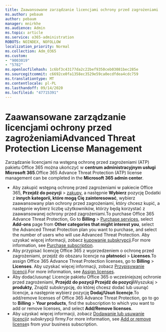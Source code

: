 ```yaml
---
title: Zaawansowane zarządzanie licencjami ochrony przed zagrożeniami
ms.author: pebaum
author: pebaum
manager: mnirkhe
ms.audience: Admin
ms.topic: article
ms.service: o365-administration
ROBOTS: NOINDEX, NOFOLLOW
localization_priority: Normal
ms.collection: Adm_O365
ms.custom:
- "9003019"
- "5782"
ms.openlocfilehash: 1c6bf3c43177da2c22bef9350ceb03081bec285e
ms.sourcegitcommit: c6692ce0fa1358ec3529e59ca0ecdfdea4cdc759
ms.translationtype: MT
ms.contentlocale: pl-PL
ms.lasthandoff: 09/14/2020
ms.locfileid: "47715391"
---
```

# <a name="advanced-threat-protection-license-management"></a><span data-ttu-id="7e942-102">Zaawansowane zarządzanie licencjami ochrony przed zagrożeniami</span><span class="sxs-lookup"><span data-stu-id="7e942-102">Advanced Threat Protection License Management</span></span>

<span data-ttu-id="7e942-103">Zarządzanie licencjami na wstępną ochronę przed zagrożeniami (ATP) pakietu Office 365 można ukończyć w  **centrum administracyjnym usługi Microsoft 365**.</span><span class="sxs-lookup"><span data-stu-id="7e942-103">Office 365 Advance Threat Protection (ATP) license management can be completed in the  **Microsoft 365 admin center**.</span></span>

- <span data-ttu-id="7e942-104">Aby zakupić wstępną ochronę przed zagrożeniami w pakiecie Office 365, **Przejdź do pozycji**  >  [zakupy](https://go.microsoft.com/fwlink/p/?linkid=868433), a następnie **Wybierz** pozycję Dodatki z **innych kategorii, które mogą Cię zainteresować**, wybierz zaawansowany plan ochrony przed zagrożeniami, który chcesz kupić, a następnie wybierz liczbę użytkowników, którzy będą korzystać z zaawansowanej ochrony przed zagrożeniami.</span><span class="sxs-lookup"><span data-stu-id="7e942-104">To purchase Office 365 Advance Threat Protection, Go to  **Billing** > [Purchase services](https://go.microsoft.com/fwlink/p/?linkid=868433), select **Add-ons** page from  **Other categories that might interest you**, select the Advanced Threat Protection plan you want to purchase, and select the number of users who will use Advanced Threat Protection.</span></span> <span data-ttu-id="7e942-105">Aby uzyskać więcej informacji, zobacz [kupowanie subskrypcji](https://docs.microsoft.com/microsoft-365/commerce/subscriptions/upgrade-to-different-plan).</span><span class="sxs-lookup"><span data-stu-id="7e942-105">For more information, see [Purchase subscription](https://docs.microsoft.com/microsoft-365/commerce/subscriptions/upgrade-to-different-plan).</span></span>
- <span data-ttu-id="7e942-106">Aby przypisać licencję Office 365 z wyprzedzeniem o ochronę przed zagrożeniami, przejdź do obszaru licencje na **płatności**  >  **Licenses**.</span><span class="sxs-lookup"><span data-stu-id="7e942-106">To assign Office 365 Advance Threat Protection licenses, go to **Billing** > **Licenses**.</span></span> <span data-ttu-id="7e942-107">Aby uzyskać więcej informacji, zobacz  [Przypisywanie licencji](https://docs.microsoft.com/microsoft-365/admin/manage/assign-licenses-to-users).</span><span class="sxs-lookup"><span data-stu-id="7e942-107">For more information, see  [Assign licenses](https://docs.microsoft.com/microsoft-365/admin/manage/assign-licenses-to-users).</span></span>  
- <span data-ttu-id="7e942-108">Aby dodać/usunąć Licencje pakietu Office 365 o wcześniejszej ochronie przed zagrożeniami, **Przejdź do pozycji Przejdź do pozycji**Wyszukaj  >  **produkty**, Znajdź subskrypcję, do której chcesz dodać lub usunąć licencje, a następnie wybierz pozycję **Dodaj/Usuń licencje**.</span><span class="sxs-lookup"><span data-stu-id="7e942-108">To add/remove licenses of Office 365 Advance Threat Protection, go to go to **Billing** > **Your products**, find the subscription to which you want to add or remove licenses, and select **Add/Remove licenses**.</span></span>  
- <span data-ttu-id="7e942-109">Aby uzyskać więcej informacji, zobacz [Dodawanie lub usuwanie licencji](https://docs.microsoft.com/microsoft-365/commerce/licenses/buy-licenses?view=o365-worldwide#add-or-remove-licenses-for-your-business-subscription)z subskrypcji firmy.</span><span class="sxs-lookup"><span data-stu-id="7e942-109">For more information, see [Add or remove license](https://docs.microsoft.com/microsoft-365/commerce/licenses/buy-licenses?view=o365-worldwide#add-or-remove-licenses-for-your-business-subscription)s from your business subscription.</span></span>
